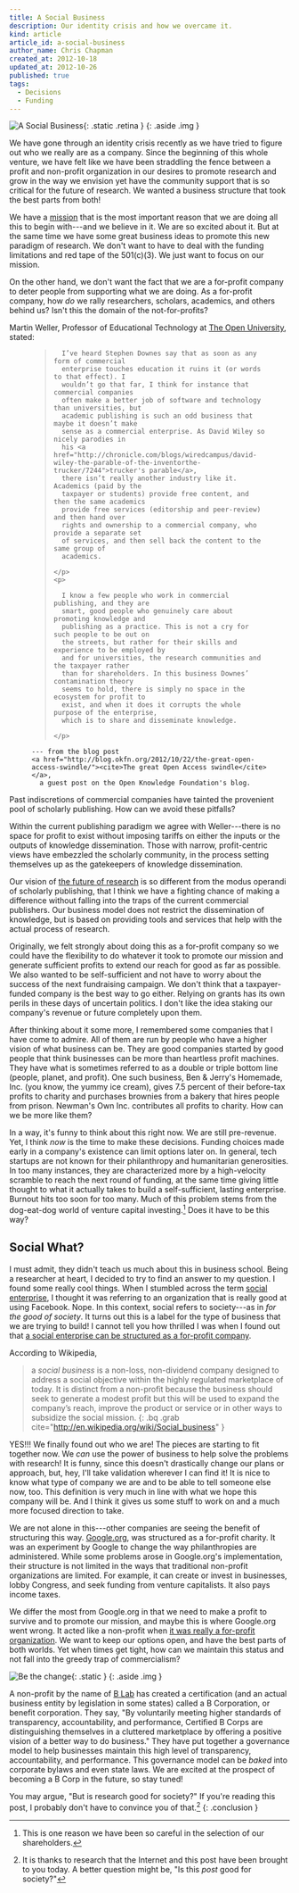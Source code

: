 ```yaml
---
title: A Social Business
description: Our identity crisis and how we overcame it.
kind: article
article_id: a-social-business
author_name: Chris Chapman
created_at: 2012-10-18
updated_at: 2012-10-26
published: true
tags:
  - Decisions
  - Funding
---
```


![A Social Business](social-business.png){: .static .retina }
{: .aside .img }

We have gone through an identity crisis recently as we have tried to figure out
who we really are as a company. Since the beginning of this whole venture, we
have felt like we have been straddling the fence between a profit and
non-profit organization in our desires to promote research and grow in the way
we envision yet have the community support that is so critical for the future
of research. We wanted a business structure that took the best parts from
both!

<!--MORE-->

We have a <a href="/company/#sec:mission">mission</a> that is the most
important reason that we are doing all this to begin with---and we believe in
it. We are so excited about it. But at the same time we have some great
business ideas to promote this new paradigm of research. We don't want to have
to deal with the funding limitations and red tape of the <span
class="oldstyle">501</span>(c)<span class="oldstyle">(3)</span>. We just want
to focus on our mission.

On the other hand, we don't want the fact that we are a for-profit company to
deter people from supporting what we are doing. As a for-profit company, how
_do_ we rally researchers, scholars, academics, and others behind us? Isn't
this the domain of the not-for-profits?

Martin Weller, Professor of Educational Technology at [The Open
University](http://www.open.ac.uk/), stated:

<figure class="bq grab">
  <blockquote cite="http://blog.okfn.org/2012/10/22/the-great-open-access-swindle">
    <p>

      I’ve heard Stephen Downes say that as soon as any form of commercial
      enterprise touches education it ruins it (or words to that effect). I
      wouldn’t go that far, I think for instance that commercial companies
      often make a better job of software and technology than universities, but
      academic publishing is such an odd business that maybe it doesn’t make
      sense as a commercial enterprise. As David Wiley so nicely parodies in
      his <a href="http://chronicle.com/blogs/wiredcampus/david-wiley-the-parable-of-the-inventorthe-trucker/7244">trucker's parable</a>,
      there isn’t really another industry like it. Academics (paid by the
      taxpayer or students) provide free content, and then the same academics
      provide free services (editorship and peer-review) and then hand over
      rights and ownership to a commercial company, who provide a separate set
      of services, and then sell back the content to the same group of
      academics.

    </p>
    <p>

      I know a few people who work in commercial publishing, and they are
      smart, good people who genuinely care about promoting knowledge and
      publishing as a practice. This is not a cry for such people to be out on
      the streets, but rather for their skills and experience to be employed by
      and for universities, the research communities and the taxpayer rather
      than for shareholders. In this business Downes’ contamination theory
      seems to hold, there is simply no space in the ecosystem for profit to
      exist, and when it does it corrupts the whole purpose of the enterprise,
      which is to share and disseminate knowledge.

    </p>
  </blockquote>
  <figcaption>

    --- from the blog post
    <a href="http://blog.okfn.org/2012/10/22/the-great-open-access-swindle/"><cite>The great Open Access swindle</cite></a>,
      a guest post on the Open Knowledge Foundation's blog.

  </figcaption>
</figure>

Past indiscretions of commercial companies have tainted the provenient pool of
scholarly publishing. How can we avoid these pitfalls?

Within the current publishing paradigm we agree with Weller---there is no space
for profit to exist without imposing tariffs on either the inputs or the
outputs of knowledge dissemination. Those with narrow, profit-centric views
have embezzled the scholarly community, in the process setting themselves up as
the gatekeepers of knowledge dissemination.

Our vision of <a href="/research#future">the future of research</a> is so
different from the modus operandi of scholarly publishing, that I think we have
a fighting chance of making a difference without falling into the traps of the
current commercial publishers. Our business model does not restrict the
dissemination of knowledge, but is based on providing tools and services that
help with the actual process of research.

Originally, we felt strongly about doing this as a for-profit company so we
could have the flexibility to do whatever it took to promote our mission and
generate sufficient profits to extend our reach for good as far as possible. We
also wanted to be self-sufficient and not have to worry about the success of
the next fundraising campaign. We don't think that a taxpayer-funded company is
the best way to go either. Relying on grants has its own perils in these days
of uncertain politics. I don't like the idea staking our company's revenue or
future completely upon them.

After thinking about it some more, I remembered some companies that I have come
to admire. All of them are run by people who have a higher vision of what
business can be. They are good companies started by good people that think
businesses can be more than heartless profit machines. They have what is
sometimes referred to as a double or triple bottom line (people, planet, and
profit). One such business, Ben & Jerry's Homemade, Inc. (you know, the yummy
ice cream), gives <span class="oldstyle">7.5</span> percent of their before-tax
profits to charity and purchases brownies from a bakery that hires people from
prison.  Newman's Own Inc. contributes all profits to charity. How can we be
more like them?

In a way, it's funny to think about this right now. We are still pre-revenue.
Yet, I think _now_ is the time to make these decisions. Funding choices made
early in a company's existence can limit options later on. In general, tech
startups are not known for their philanthropy and humanitarian generosities.
In too many instances, they are characterized more by a high-velocity scramble
to reach the next round of funding, at the same time giving little thought to
what it actually takes to build a self-sufficient, lasting enterprise. Burnout
hits too soon for too many. Much of this problem stems from the dog-eat-dog
world of venture capital investing.[^shareholders] Does it have to be this way?

## Social What?

I must admit, they didn't teach us much about this in business school. Being a
researcher at heart, I decided to try to find an answer to my question. I found
some really cool things. When I stumbled across the term [social
enterprise](http://en.wikipedia.org/wiki/Social_enterprise), I thought it was
referring to an organization that is really good at using Facebook. Nope. In
this context, social refers to society---as in _for the good of society_. It
turns out this is a label for the type of business that we are trying to build!
I cannot tell you how thrilled I was when I found out that [a social enterprise
can be structured as a for-profit
company](http://en.wikipedia.org/wiki/Social_business).

According to Wikipedia,

> a <dfn id="socialbusiness">social business</dfn> is a non-loss, non-dividend
> company designed to address a social objective within the highly regulated
> marketplace of today.  It is distinct from a non-profit because the business
> should seek to generate a modest profit but this will be used to expand the
> company’s reach, improve the product or service or in other ways to subsidize
> the social mission.
{: .bq .grab cite="http://en.wikipedia.org/wiki/Social_business" }

YES!!! We finally found out who we are! The pieces are starting to fit together
now. We _can_ use the power of business to help solve the problems with
research! It is funny, since this doesn't drastically change our plans or
approach, but, hey, I'll take validation wherever I can find it! It is nice to
know what type of company we are and to be able to tell someone else now, too.
This definition is very much in line with what we hope this company will be.
And I think it gives us some stuff to work on and a much more focused direction
to take.

We are not alone in this---other companies are seeing the benefit of
structuring this way.
[Google.org](http://news.blogs.nytimes.com/2006/09/14/philanthropy-googles-way-not-the-usual/),
was structured as a for-profit charity. It was an experiment by Google to
change the way philanthropies are administered. While some problems arose in
Google.org's implementation, their structure is not limited in the ways that
traditional non-profit organizations are limited. For example, it can create or
invest in businesses, lobby Congress, and seek funding from venture
capitalists. It also pays income taxes.

We differ the most from Google.org in that we need to make a profit to survive
and to promote our mission, and maybe this is where Google.org went wrong. It
acted like a non-profit when [it was really a for-profit
organization](http://www.nytimes.com/2011/01/30/business/30charity.html?pagewanted=all).
We want to keep our options open, and have the best parts of both worlds. Yet
when times get tight, how can we maintain this status and not fall into the
greedy trap of commercialism?

![Be the change](bthechangebadge.jpg){: .static }
{: .aside .img }

A non-profit by the name of [B
Lab](http://www.bcorporation.net/what-are-b-corps/the-non-profit-behind-b-corps)
has created a certification (and an actual business entity by legislation in
some states) called a <abbr>B Corporation</abbr>, or benefit corporation.  They
say, "By voluntarily meeting higher standards of transparency, accountability,
and performance, Certified <abbr>B Corps</abbr> are distinguishing themselves
in a cluttered marketplace by offering a positive vision of a better way to do
business." They have put together a governance model to help businesses
maintain this high level of transparency, accountability, and performance. This
governance model can be _baked_ into corporate bylaws and even state laws.  We
are excited at the prospect of becoming a <abbr>B Corp</abbr> in the future, so
stay tuned!

You may argue, "But is research good for society?" If you're reading this post,
I probably don't have to convince you of that.[^goodforsociety]
{: .conclusion }


[^goodforsociety]: It is thanks to research that the Internet and this post
    have been brought to you today. A better question might be, "Is this _post_
    good for society?"

[^shareholders]: This is one reason we have been so careful in the selection of
    our shareholders.
